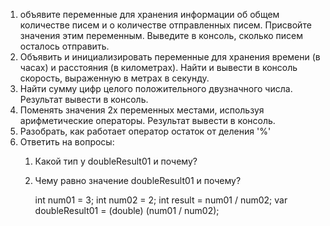 1. объявите переменные для хранения информации об общем количестве писем и о количестве отправленных писем. Присвойте
   значения этим переменным. Выведите в консоль, сколько писем осталось отправить.
2. Объявить и инициализировать переменные для хранения времени (в часах) и расстояния (в километрах). Найти и вывести в
   консоль скорость, выраженную в метрах в секунду.
3. Найти сумму цифр целого положительного двузначного числа. Результат вывести в консоль.
4. Поменять значения 2х переменных местами, используя арифметические операторы. Результат вывести в консоль.
5. Разобрать, как работает оператор остаток от деления '%'
6. Ответить на вопросы:
    1) Какой тип у doubleResult01 и почему?
    2) Чему равно значение doubleResult01 и почему?
   

        int num01 = 3;
        int num02 = 2;
        int result = num01 / num02;
        var doubleResult01 = (double) (num01 / num02);

